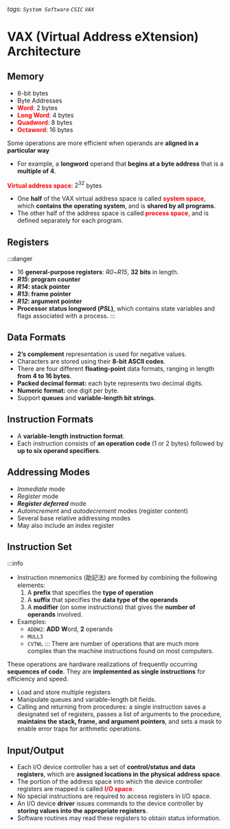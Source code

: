 ###### tags: `System Software` `CSIC` `VAX`

<style>
    font {
        color: red;
        font-weight: bold;
    }
</style>

# VAX (Virtual Address eXtension) Architecture

## Memory
- 8-bit bytes
- Byte Addresses
- <font>Word</font>: 2 bytes
- <font>Long Word</font>: 4 bytes
- <font>Quadword</font>: 8 bytes
- <font>Octaword</font>: 16 bytes

Some operations are more efficient when operands are **aligned in a particular way**
- For example, a **longword** operand that **begins at a byte address** that is a **multiple of 4**.

<font>Virtual address space</font>: $2^{32}$ bytes
- One **half** of the VAX virtual address space is called <font>system space</font>, which **contains the operating system**, and is **shared by all programs**.
- The other half of the address space is called <font>process space</font>, and is defined separately for each program.

## Registers
:::danger
- 16 **general-purpose registers**: *R0*~*R15*, **32 bits** in length.
- ***R15*: program counter**
- ***R14*: stack pointer**
- ***R13*: frame pointer**
- ***R12*: argument pointer**
- **Processor status longword (*PSL*)**, which contains state variables and flags associated with a process.
:::

## Data Formats
- **2’s complement** representation is used for negative values. 
- Characters are stored using their **8-bit ASCII codes**.
- There are four different **floating-point** data formats, ranging in length **from 4 to 16 bytes**.
- **Packed decimal format:** each byte represents two decimal digits.
- **Numeric format:** one digit per byte.
- Support **queues** and **variable-length bit strings**.

## Instruction Formats
- A **variable-length instruction format**.
- Each instruction consists of **an operation code** (1 or 2 bytes) followed by **up to six operand specifiers**.

## Addressing Modes
- *Immediate* mode
- *Register* mode
- ***Register deferred*** mode
- *Autoincrement* and *autodecrement*  modes (register content)
- Several base relative addressing modes
- May also include an index register

## Instruction Set
:::info
- Instruction mnemonics (助記法) are formed by combining the following elements:
    1. A **prefix** that specifies the **type of operation**
    2. A **suffix** that specifies the **data type of the operands**
    3. A **modifier** (on some instructions) that gives the **number of operands** involved.
- Examples:
    - `ADDW2`: **ADD** **W**ord, **2** operands
    - `MULL3`
    - `CVTWL`
:::
There are number of operations that are much more complex than the machine instructions found on most computers. 

These operations are hardware realizations of frequently occurring **sequences of code**. They are **implemented as single instructions** for efficiency and speed.
- Load and store multiple registers
- Manipulate queues and variable-length bit fields.
- Calling and returning from procedures: a single instruction saves a designated set of registers, passes a list of arguments to the procedure, **maintains the stack, frame, and argument pointers**, and sets a mask to enable error traps for arithmetic operations. 

## Input/Output

- Each I/O device controller has a set of **control/status and data registers**, which are **assigned locations in the physical address space**. 
- The portion of the address space into which the device controller registers are mapped is called <font>I/O space</font>.
- No special instructions are required to access registers in I/O space.
- An I/O device **driver** issues commands to the device controller by **storing values into the appropriate registers**.
- Software routines may read these registers to obtain status information.